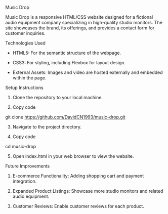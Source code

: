 Music Drop

Music Drop is a responsive HTML/CSS website designed for a fictional audio equipment company specializing in high-quality studio monitors. 
The site showcases the brand, its offerings, and provides a contact form for customer inquiries.

Technologies Used

- HTML5: For the semantic structure of the webpage.

- CSS3: For styling, including Flexbox for layout design.

- External Assets: Images and video are hosted externally and embedded within the page.

Setup Instructions

1. Clone the repository to your local machine.

2. Copy code

git clone https://github.com/DavidCN1993/music-drop.git

3. Navigate to the project directory.

4. Copy code

cd music-drop

5. Open index.html in your web browser to view the website.

Future Improvements

1. E-commerce Functionality: Adding shopping cart and payment integration.

2. Expanded Product Listings: Showcase more studio monitors and related audio equipment.

3. Customer Reviews: Enable customer reviews for each product.
